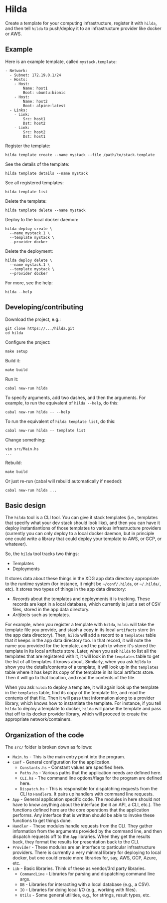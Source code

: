 # Hilda

Create a template for your computing infrastructure, register it
with `hilda`, and then tell `hilda` to push/deploy it to an
infrastructure provider like docker or AWS.


## Example

Here is an example template, called `mystack.template`:

```
- Network:
  - Subnet: 172.19.0.1/24
  - Hosts:
    - Host:
        Name: host1
        Boot: ubuntu:bionic
    - Host:
        Name: host2
        Boot: alpine:latest
  - Links:
    - Link:
        Src: host1
        Dst: host2
    - Link:
        Src: host2
        Dst: host1
```

Register the template:

    hilda template create --name mystack --file /path/to/stack.template

See the details of the template:

    hilda template details --name mystack

See all registered templates:

    hilda template list

Delete the template:

    hilda template delete --name mystack

Deploy to the local docker daemon:

    hilda deploy create \
      --name mystack.1 \
      --template mystack \
      --provider docker

Delete the deployment:

    hilda deploy delete \
      --name mystack.1 \
      --template mystack \
      --provider docker

For more, see the help:

    hilda --help


## Developing/contributing

Download the project, e.g.:

    git clone https://.../hilda.git
    cd hilda

Configure the project:

    make setup

Build it:

    make build

Run it:

    cabal new-run hilda

To specify arguments, add two dashes, and then the arguments.
For example, to run the equivalent of `hilda --help`, do this:

    cabal new-run hilda -- --help

To run the equivalent of `hilda template list`, do this:

    cabal new-run hilda -- template list

Change something:

    vim src/Main.hs
    ...

Rebuild:

    make build

Or just re-run (cabal will rebuild automatically if needed):

    cabal new-run hilda ...


## Basic design

The `hilda` tool is a CLI tool. You can give it stack templates (i.e.,
templates that specify what your dev stack should look like), and then
you can have it deploy instantiantions of those templates to various
infrastructure providers (currently you can only deploy to a local
docker daemon, but in principle one could write a library that could
deploy your template to AWS, or GCP, or whatever).

So, the `hilda` tool tracks two things:

* Templates
* Deployments 

It stores data about these things in the XDG app data directory appropriate 
to the runtime system (for instance, it might be `~/conf/.hilda`, or 
`~/.hilda/`, etc). It stores two types of things in the app data directory:

* _Records_ about the templates and deployments it is tracking.
  These records are kept in a local database, which currently is
  just a set of CSV files, stored in the app data directory.
* _Artifacts_ such as templates.

For example, when you register a template with `hilda`, `hilda` will take
the template file you provide, and stash a copy in its local `artifacts`
store (in the app data directory). Then, `hilda` will add a record to a
`templates` table that it keeps in the app data directory too. In that
record, it will note the name you provided for the template, and the
path to where it's stored the template in its local artifacts store.
Later, when you ask `hilda` to list all the templates that are registered
with it, it will look in the `templates` table to get the list of all
templates it knows about. Similarly, when you ask `hilda` to show you
the details/contents of a template, it will look up in the `templates`
table where it has kept its copy of the template in its local artifacts
store. Then it will go to that location, and read the contents of the file.

When you ask `hilda` to deploy a template, it will again look up the
template in the `templates` table, find its copy of the template file,
and read the contents of that file. Then it will pass that information
along to a provider library, which knows how to instantiate the template.
For instance, if you tell `hilda` to deploy a template to docker,
`hilda` will parse the template and pass that off to its docker provider
library, which will proceed to create the appropriate network/containers. 


## Organization of the code

The `src/` folder is broken down as follows:

* `Main.hs` - This is the main entry point into the program.
* `Conf` - General configuration for the application.
  * `Constants.hs` - Constant values are specified here.
  * `Paths.hs` - Various paths that the application needs are defined here.
  * `CLI.hs` - The command line options/flags for the program are defined here.
  * `Dispatch.hs` - This is responsible for dispatching requests from the CLI
    to `Handler`s. It pairs up handlers with command line requests.
* `App` - General application specific code. The modules in here should not
   have to know anything about the interface (be it an API, a CLI, etc.).
   The functions defined here are the core operations that the application
   performs. Any interface that is written should be able to invoke these
   functions to get things done.
* `Handler` - These modules handle requests from the CLI. They gather
  information from the arguments provided by the command line, and then
  dispatch requests off to the `App` libraries. When they get the results
  back, they format the results for presentation back to the CLI.
* `Provider` - These modules are an interface to particular infrastructure
  providers. There is currently a very minimal library for deploying
  to local docker, but one could create more libraries for, say, AWS,
  GCP, Azure, etc. 
* `Lib` - Basic libraries. Think of these as vendor/3rd party libraries.
  * `CommandLine` - Libraries for parsing and dispatching command line args.
  * `DB` - Libraries for interacting with a local database (e.g., a CSV).
  * `IO` - Libraries for doing local I/O (e.g., working with files).
  * `Utils` - Some general utilities, e.g., for strings, result types, etc.

